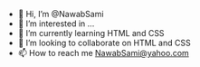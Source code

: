 - 👋 Hi, I’m @NawabSami
- 👀 I’m interested in ...
- 🌱 I’m currently learning HTML and CSS
- 💞️ I’m looking to collaborate on HTML and CSS
- 📫 How to reach me NawabSami@yahoo.com

<!---
NawabSami/NawabSami is a ✨ special ✨ repository because its `README.md` (this file) appears on your GitHub profile.
You can click the Preview link to take a look at your changes.
--->
